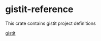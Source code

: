 # gistit-reference

This crate contains gistit project definitions

[gistit](https://github.com/demfabris/gistit)

